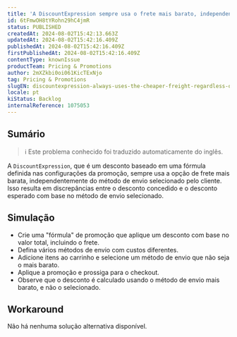 ```yaml
---
title: 'A DiscountExpression sempre usa o frete mais barato, independentemente do frete selecionado'
id: 6tFmwOH8tYRohn29hC4jmR
status: PUBLISHED
createdAt: 2024-08-02T15:42:13.663Z
updatedAt: 2024-08-02T15:42:16.409Z
publishedAt: 2024-08-02T15:42:16.409Z
firstPublishedAt: 2024-08-02T15:42:16.409Z
contentType: knownIssue
productTeam: Pricing & Promotions
author: 2mXZkbi0oi061KicTExNjo
tag: Pricing & Promotions
slugEN: discountexpression-always-uses-the-cheaper-freight-regardless-of-the-selected-one
locale: pt
kiStatus: Backlog
internalReference: 1075053
---
```


## Sumário

>ℹ️ Este problema conhecido foi traduzido automaticamente do inglês.


A `DiscountExpression`, que é um desconto baseado em uma fórmula definida nas configurações da promoção, sempre usa a opção de frete mais barata, independentemente do método de envio selecionado pelo cliente. Isso resulta em discrepâncias entre o desconto concedido e o desconto esperado com base no método de envio selecionado.


## Simulação



- Crie uma "fórmula" de promoção que aplique um desconto com base no valor total, incluindo o frete.
- Defina vários métodos de envio com custos diferentes.
- Adicione itens ao carrinho e selecione um método de envio que não seja o mais barato.
- Aplique a promoção e prossiga para o checkout.
- Observe que o desconto é calculado usando o método de envio mais barato, e não o selecionado.



## Workaround


Não há nenhuma solução alternativa disponível.





